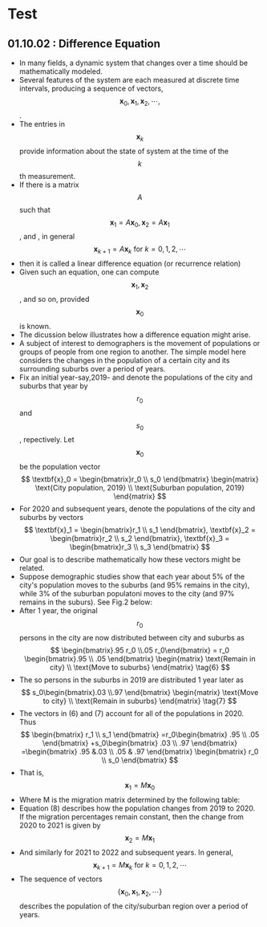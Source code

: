 # Test

## 01.10.02 : Difference Equation

* In many fields, a dynamic system that changes over a time should be mathematically modeled. 
* Several features of the system are each measured at discrete time intervals, producing a sequence of vectors, $$ \textbf{x}_0, \textbf{x}_1, \textbf{x}_2, \cdots, $$. 
* The entries in $$\textbf{x}_k$$ provide information about the state of system at the time of the $$k$$th measurement.
* If there is a matrix $$A$$ such that $$\textbf{x}_1=A\textbf{x}_0, \textbf{x}_2=A\textbf{x}_1$$, and , in general 
$$
\textbf{x}_{k+1}=A\textbf{x}_k \text{  for }k=0,1,2,\cdots
$$
* then it is called a linear difference equation (or recurrence relation)
* Given such an equation, one can compute $$\textbf{x}_1,\textbf{x}_2$$, and so on, provided $$\textbf{x}_0$$ is known.
* The dicussion below illustrates how a difference equation might arise.
* A subject of interest to demographers is the movement of populations or groups of people from one region to another. The simple model here considers the changes in the population of a certain city and its surrounding suburbs over a period of years.
* Fix an initial year-say,2019- and denote the populations of the city and suburbs that year by $$r_0$$ and $$s_0$$, repectively. Let $$\textbf{x}_0$$ be the population vector
$$
\textbf{x}_0 = \begin{bmatrix}r_0 \\ s_0 \end{bmatrix}
\begin{matrix} \text{City population, 2019} \\ \text{Suburban population, 2019} \end{matrix}
$$
* For 2020 and subsequent years, denote the populations of the city and suburbs by vectors
$$
\textbf{x}_1 = \begin{bmatrix}r_1 \\ s_1 \end{bmatrix},
\textbf{x}_2 = \begin{bmatrix}r_2 \\ s_2 \end{bmatrix},
\textbf{x}_3 = \begin{bmatrix}r_3 \\ s_3 \end{bmatrix}
$$
* Our goal is to describe mathematically how these vectors might be related.
* Suppose demographic studies show that each year about 5% of the city's population moves to the suburbs (and 95% remains in the city), while 3% of the suburban populatoni moves to the city (and 97% remains in the suburs). See Fig.2 below:
* After 1 year, the original $$r_0$$ persons in the city are now distributed between city and suburbs as
$$
\begin{bmatrix}.95 r_0 \\.05 r_0\end{bmatrix} = r_0 
\begin{bmatrix}.95 \\ .05 \end{bmatrix}
\begin{matrix} \text{Remain in city} \\ \text{Move to suburbs} \end{matrix} \tag{6}
$$
* The so persons in the suburbs in 2019 are distributed 1 year later as
$$
s_0\begin{bmatrix}.03 \\.97 \end{bmatrix} 
\begin{matrix} \text{Move to city} \\ \text{Remain in suburbs} \end{matrix}
\tag{7}
$$
* The vectors in (6) and (7) account for all of the populations in 2020. Thus
$$
\begin{bmatrix} r_1 \\ s_1 \end{bmatrix}
=r_0\begin{bmatrix} .95 \\ .05 \end{bmatrix}
+s_0\begin{bmatrix} .03 \\ .97 \end{bmatrix}
=\begin{bmatrix} .95 &.03 \\ .05 & .97 \end{bmatrix}
\begin{bmatrix} r_0 \\ s_0 \end{bmatrix}
$$
* That is, 
$$
\textbf{x}_1 = M \textbf{x}_0 \tag{8}
$$
* Where M is the migration matrix determined by the following table:
* Equation (8) describes how the population changes
from 2019 to 2020. If the migration percentages
remain constant, then the change from 2020 to 2021
is given by
$$
\textbf{x}_2 = M \textbf{x}_1 
$$
* And similarly for 2021 to 2022 and subsequent years. In general,
$$
\textbf{x}_{k+1} = M\textbf{x}_k \text{ for }k=0,1,2,\cdots \tag{9}
$$
* The sequence of vectors $$\left\{ \textbf{x}_0, \textbf{x}_1, \textbf{x}_2, \cdots \right\}$$ describes the population of the city/suburban region over a period of years.
